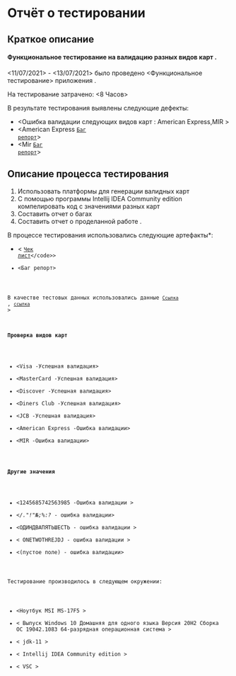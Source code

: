 # Отчёт о тестировании <Credit Card Number Validator>

## Краткое описание
#### Функциональное тестирование на валидацию разных видов карт .

<11/07/2021> - <13/07/2021> было проведено <Функциональное тестирование> приложения <Credit Card Number Validator>.

На тестирование затрачено: <8 Часов>

В результате тестирования выявлены следующие дефекты:
* <Ошибка валидации следующих видов карт : American Express,MIR > 
* <American Express <code>[Баг репорт](https://github.com/IqaEnganer/repositDZJAVA/issues/2)</code>> 
* <Mir  <code>[Баг репорт](https://github.com/IqaEnganer/repositDZJAVA/issues/1)</code>>            

## Описание процесса тестирования 
  1. Использовать платформы для генерации валидных карт
  2. C помощью программы Intellij IDEA Community edition компелировать код с значениями разных карт
  3. Составить отчет о багах 
  4. Составить отчет о проделанной работе .
  

В процессе тестирования использовались следующие артефакты*:
* < <code>[Чек лист](https://docs.google.com/spreadsheets/d/19u4gmVRCO7sRE8alvH_nSz3zaWKYMpBcB-lymcHpV-g/edit#gid=0.)</code>>
* <Баг репорт>


В качестве тестовых данных использовались данные <code>[Ссылка](https://creditcardgenerator.in/credit-card-generator/Russian-Federation)</code>  , <code>[ссылка](https://creditcardgenerator.in/card-generator/mir)</code> >
#### Проверка видов карт
* <Visa             -Успешная валидация>
* <MasterCard       -Успешная валидация>
* <Discover         -Успешная валидация>
* <Diners Club      -Успешная валидация>
* <JCB              -Успешная валидация>
* <American Express -Ошибка валидации>
* <MIR              -Ошибка валидации>
#### Другие значения 
* <1245685742563985 -Ошибка валидации >
* <*/."!"№;%:?*     - ошибка валидации>
* <ОДИНДВАПЯТЬШЕСТЬ - ошибка валидации >
* < ONETWOTHREJDJ   - ошибка валидации >
* <(пустое поле)    - ошибка валидации>

Тестирование производилось в следующем окружении:
 
* <Ноутбук MSI MS-17F5 >
* < Выпуск	Windows 10 Домашняя для одного языка
  Версия	20H2
  Сборка ОС	19042.1083
  64-разрядная операционная система >
* < jdk-11 >
* < Intellij IDEA Community edition >
* < VSC >
